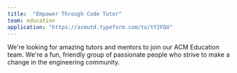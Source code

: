 ```yaml
---
title:  "Empower Through Code Tutor"
team: education
application: "https://acmutd.typeform.com/to/tY2FQU"
---
```

We're looking for amazing tutors and mentors to join our ACM Education team.
We're a fun, friendly group of passionate people who strive to make a change in the engineering community.
